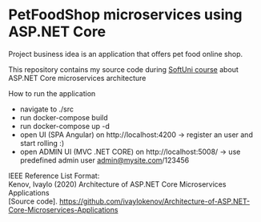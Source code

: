# PetFoodShop microservices using ASP.NET Core

Project business idea is an application that offers pet food online shop.

This repository contains my source code during [SoftUni course](https://softuni.bg/trainings/2999/architecture-of-asp-dot-net-core-microservices-applications-june-2020) about ASP.NET Core microservices architecture

How to run the application
- navigate to ./src
- run docker-compose build
- run docker-compose up -d
- open UI (SPA Angular) on http://localhost:4200
-> register an user and start rolling :)
- open ADMIN UI (MVC .NET CORE) on http://localhost:5008/
-> use predefined admin user admin@mysite.com/123456



IEEE Reference List Format:
<br/>
Kenov, Ivaylo (2020) Architecture of ASP.NET Core Microservices Applications
<br/>
[Source code]. https://github.com/ivaylokenov/Architecture-of-ASP.NET-Core-Microservices-Applications
